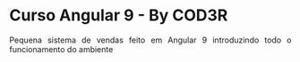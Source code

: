 # Curso Angular 9 - By COD3R

<p align="justify"> Pequena sistema de vendas feito em Angular 9 introduzindo todo o funcionamento do ambiente </p>